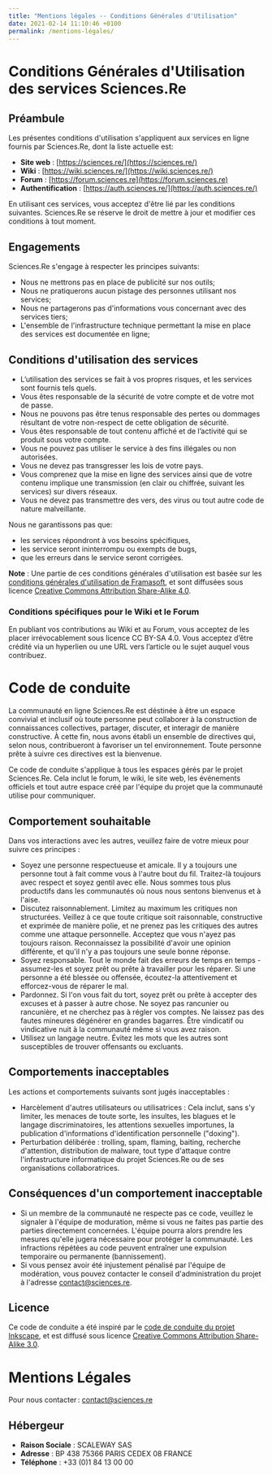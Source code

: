 ```yaml
---
title: "Mentions légales -- Conditions Générales d'Utilisation"
date: 2021-02-14 11:10:46 +0100
permalink: /mentions-légales/
---
```


# Conditions Générales d'Utilisation des services Sciences.Re

## Préambule

Les présentes conditions d'utilisation s'appliquent aux services en ligne fournis par Sciences.Re, dont la liste actuelle est:

- **Site web** : [https://sciences.re/](https://sciences.re/)
- **Wiki** : [https://wiki.sciences.re/](https://wiki.sciences.re/)
- **Forum** : [https://forum.sciences.re](https://forum.sciences.re)
- **Authentification** : [https://auth.sciences.re/](https://auth.sciences.re/)

En utilisant ces services, vous acceptez d'être lié par les conditions suivantes. Sciences.Re se réserve le droit de mettre à jour et modifier ces conditions à tout moment.

## Engagements

Sciences.Re s'engage à respecter les principes suivants:

- Nous ne mettrons pas en place de publicité sur nos outils;
- Nous ne pratiquerons aucun pistage des personnes utilisant nos services;
- Nous ne partagerons pas d'informations vous concernant avec des services tiers;
- L'ensemble de l'infrastructure technique permettant la mise en place des services est documentée en ligne;

## Conditions d'utilisation des services

- L’utilisation des services se fait à vos propres risques, et les services sont fournis tels quels.
- Vous êtes responsable de la sécurité de votre compte et de votre mot de passe.
- Nous ne pouvons pas être tenus responsable des pertes ou dommages résultant de votre non-respect de cette obligation de sécurité.
- Vous êtes responsable de tout contenu affiché et de l’activité qui se produit sous votre compte.
- Vous ne pouvez pas utiliser le service à des fins illégales ou non autorisées.
- Vous ne devez pas transgresser les lois de votre pays.
- Vous comprenez que la mise en ligne des services ainsi que de votre contenu implique une transmission (en clair ou chiffrée, suivant les services) sur divers réseaux.
- Vous ne devez pas transmettre des vers, des virus ou tout autre code de nature malveillante.

Nous ne garantissons pas que:

- les services répondront à vos besoins spécifiques,
- les service seront ininterrompu ou exempts de bugs,
- que les erreurs dans le service seront corrigées.

**Note** : Une partie de ces conditions générales d'utilisation est basée sur les [conditions générales d'utilisation de Framasoft](https://framasoft.org/fr/legals/), et sont diffusées sous licence [Creative Commons Attribution Share-Alike 4.0](https://creativecommons.org/licenses/by-sa/4.0/deed.fr).

### Conditions spécifiques pour le Wiki et le Forum

En publiant vos contributions au Wiki et au Forum, vous acceptez de les placer irrévocablement sous licence CC BY-SA 4.0. Vous acceptez d’être crédité via un hyperlien ou une URL vers l’article ou le sujet auquel vous contribuez.

# Code de conduite

La communauté en ligne Sciences.Re est déstinée à être un espace convivial et inclusif où toute personne peut collaborer à la construction de connaissances collectives, partager, discuter, et interagir de manière constructive. À cette fin, nous avons établi un ensemble de directives qui, selon nous, contribueront à favoriser un tel environnement. Toute personne prête à suivre ces directives est la bienvenue.

Ce code de conduite s'applique à tous les espaces gérés par le projet Sciences.Re. Cela inclut le forum, le wiki, le site web, les événements officiels et tout autre espace créé par l'équipe du projet que la communauté utilise pour communiquer.

## Comportement souhaitable

Dans vos interactions avec les autres, veuillez faire de votre mieux pour suivre ces principes :

- Soyez une personne respectueuse et amicale. Il y a toujours une personne tout à fait comme vous à l'autre bout du fil. Traitez-là toujours avec respect et soyez gentil avec elle. Nous sommes tous plus productifs dans les communautés où nous nous sentons bienvenus et à l'aise.
- Discutez raisonnablement. Limitez au maximum les critiques non structurées. Veillez à ce que toute critique soit raisonnable, constructive et exprimée de manière polie, et ne prenez pas les critiques des autres comme une attaque personnelle. Acceptez que vous n'ayez pas toujours raison. Reconnaissez la possibilité d'avoir une opinion différente, et qu'il n'y a pas toujours une seule bonne réponse.
- Soyez responsable. Tout le monde fait des erreurs de temps en temps - assumez-les et soyez prêt ou prête à travailler pour les réparer. Si une personne a été blessée ou offensée, écoutez-la attentivement et efforcez-vous de réparer le mal.
- Pardonnez. Si l'on vous fait du tort, soyez prêt ou prête à accepter des excuses et à passer à autre chose. Ne soyez pas rancunier ou rancunière, et ne cherchez pas à régler vos comptes. Ne laissez pas des fautes mineures dégénérer en grandes bagarres. Être vindicatif ou vindicative nuit à la communauté même si vous avez raison.
- Utilisez un langage neutre. Évitez les mots que les autres sont susceptibles de trouver offensants ou excluants.


## Comportements inacceptables

Les actions et comportements suivants sont jugés inacceptables :

- Harcèlement d'autres utilisateurs ou utilisatrices : Cela inclut, sans s'y limiter, les menaces de toute sorte, les insultes, les blagues et le langage discriminatoires, les attentions sexuelles importunes, la publication d'informations d'identification personnelle ("doxing").
- Perturbation délibérée : trolling, spam, flaming, baiting, recherche d'attention, distribution de malware, tout type d'attaque contre l'infrastructure informatique du projet Sciences.Re ou de ses organisations collaboratrices.


## Conséquences d'un comportement inacceptable

- Si un membre de la communauté ne respecte pas ce code, veuillez le signaler à l'équipe de moduration, même si vous ne faites pas partie des parties directement concernées. L'équipe pourra alors prendre les mesures qu'elle jugera nécessaire pour protéger la communauté. Les infractions répétées au code peuvent entraîner une expulsion temporaire ou permanente (bannissement).
- Si vous pensez avoir été injustement pénalisé par l'équipe de modération, vous pouvez contacter le conseil d'administration du projet à l'adresse [contact@sciences.re](mailto:contact@sciences.re).

## Licence

Ce code de conduite a été inspiré par le [code de conduite du projet Inkscape](https://inkscape.org/community/coc/), et est diffusé sous licence [Creative Commons Attribution Share-Alike 3.0](https://creativecommons.org/licenses/by-sa/3.0/).

# Mentions Légales

Pour nous contacter : [contact@sciences.re](mailto:contact@sciences.re)

## Hébergeur

- **Raison Sociale** : SCALEWAY SAS
- **Adresse** : BP 438 75366 PARIS CEDEX 08 FRANCE
- **Téléphone** : +33 (0)1 84 13 00 00
